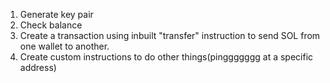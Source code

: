 1. Generate key pair  
2. Check balance  
3. Create a transaction using inbuilt "transfer" instruction to send SOL from one wallet to another.  
4. Create custom instructions to do other things(pinggggggg at a specific address)
